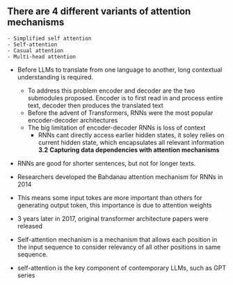 **There are 4 different variants of attention mechanisms**
-
    - Simplified self attention
    - Self-attention
    - Casual attention
    - Multi-head attention


- Before LLMs to translate from one language to another, long contextual understanding is required. 
  - To address this problem encoder and decoder are the two submodules proposed. Encoder is to first read in and process entire text, decoder then produces the translated text
  - Before the advent of Transformers, RNNs were the most popular encoder-decoder architectures
  - The big limitation of encoder-decoder RNNs is loss of context
    - RNNs cant directly access earlier hidden states, it soley relies on current hidden state, which encapsulates all relevant information
  **3.2** **Capturing data dependencies with attention mechanisms**

- RNNs are good for shorter sentences, but not for longer texts. 
- Researchers developed the Bahdanau attention mechanism for RNNs in 2014
- This means some input tokes are more important than others for generating output token, this importance is due to attention weights
- 3 years later in 2017, original transformer architecture papers were released
- Self-attention mechanism is a mechanism that allows each position in the input sequence to consider relevancy of all other positions in same sequence.
- self-attention is the key component of contemporary LLMs, such as GPT series
